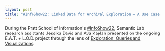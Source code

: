 ```yaml
---
layout: post
title: "#InfoShow22: Linked Data for Archival Exploration – A Use Case from the Rauschenberg Archives Part 2"
---
```

During the Pratt School of Information's [#InfoShow22](https://studentwork.prattsi.org/infoshow/2022/infoshow22-is-back-in-person), Semantic Lab research assistants Jessika Davis and Ava Kaplan presented on the ongoing E.A.T. + L.O.D. project through the lens of [Exploration: Queries and Visualizations](https://studentwork.prattsi.org/infoshow/2022/semantic-lab-at-pratt-linked-data-for-archival-exploration-a-use-case-from-the-rauschenberg-archives-part-2-exploration-queries-and-visualizations). 
